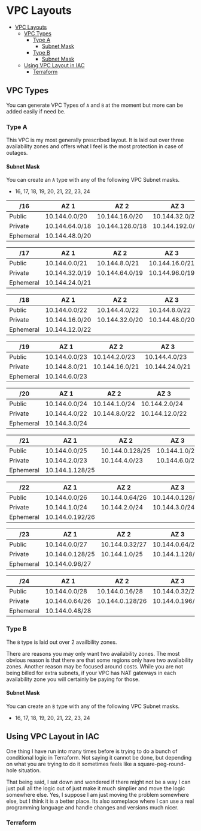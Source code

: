# VPC Layouts
- [VPC Layouts](#vpc-layouts)
  - [VPC Types](#vpc-types)
    - [Type A](#type-a)
      - [Subnet Mask](#subnet-mask)
    - [Type B](#type-b)
      - [Subnet Mask](#subnet-mask-1)
  - [Using VPC Layout in IAC](#using-vpc-layout-in-iac)
    - [Terraform](#terraform)


## VPC Types

You can generate VPC Types of `A` and `B` at the moment but more can be added easily if need be.

### Type A

This VPC is my most generally prescribed layout.  It is laid out over three availability zones and offers what I feel is the most protection in case of outages.

#### Subnet Mask

You can create an `A` type with any of the following VPC Subnet masks.

- 16, 17, 18, 19, 20, 21, 22, 23, 24

| /16        | AZ 1           | AZ 2             | AZ 3            |
|------------|----------------|------------------|-----------------|
| Public     | 10.144.0.0/20  | 10.144.16.0/20   | 10.144.32.0/20  |
| Private    | 10.144.64.0/18 | 10.144.128.0/18  | 10.144.192.0/18 |
| Ephemeral  | 10.144.48.0/20 |                  |                 |

| /17        | AZ 1           | AZ 2             | AZ 3            |
|------------|----------------|------------------|-----------------|
| Public     | 10.144.0.0/21  | 10.144.8.0/21    | 10.144.16.0/21  |
| Private    | 10.144.32.0/19 | 10.144.64.0/19   | 10.144.96.0/19  |
| Ephemeral  | 10.144.24.0/21 |                  |                 |

| /18        | AZ 1           | AZ 2             | AZ 3            |
|------------|----------------|------------------|-----------------|
| Public     | 10.144.0.0/22  | 10.144.4.0/22    | 10.144.8.0/22   |
| Private    | 10.144.16.0/20 | 10.144.32.0/20   | 10.144.48.0/20  |
| Ephemeral  | 10.144.12.0/22 |                  |                 |

| /19        | AZ 1           | AZ 2             | AZ 3            |
|------------|----------------|------------------|-----------------|
| Public     | 10.144.0.0/23  | 10.144.2.0/23    | 10.144.4.0/23   |
| Private    | 10.144.8.0/21  | 10.144.16.0/21   | 10.144.24.0/21  |
| Ephemeral  | 10.144.6.0/23  |                  |                 |

| /20        | AZ 1           | AZ 2             | AZ 3            |
|------------|----------------|------------------|-----------------|
| Public     | 10.144.0.0/24  | 10.144.1.0/24    | 10.144.2.0/24   |
| Private    | 10.144.4.0/22  | 10.144.8.0/22    | 10.144.12.0/22  |
| Ephemeral  | 10.144.3.0/24  |                  |                 |

| /21        | AZ 1           | AZ 2             | AZ 3            |
|------------|----------------|------------------|-----------------|
| Public     | 10.144.0.0/25  | 10.144.0.128/25  | 10.144.1.0/25   |
| Private    | 10.144.2.0/23  | 10.144.4.0/23    | 10.144.6.0/23   |
| Ephemeral  | 10.144.1.128/25|                  |                 |

| /22        | AZ 1           | AZ 2             | AZ 3            |
|------------|----------------|------------------|-----------------|
| Public     | 10.144.0.0/26  | 10.144.0.64/26   | 10.144.0.128/26 |
| Private    | 10.144.1.0/24  | 10.144.2.0/24    | 10.144.3.0/24   |
| Ephemeral  | 10.144.0.192/26|                  |                 |

| /23        | AZ 1           | AZ 2             | AZ 3            |
|------------|----------------|------------------|-----------------|
| Public     | 10.144.0.0/27  | 10.144.0.32/27   | 10.144.0.64/27  |
| Private    | 10.144.0.128/25| 10.144.1.0/25    | 10.144.1.128/25 |
| Ephemeral  | 10.144.0.96/27 |                  |                 |

| /24        | AZ 1           | AZ 2             | AZ 3            |
|------------|----------------|------------------|-----------------|
| Public     | 10.144.0.0/28  | 10.144.0.16/28   | 10.144.0.32/28  |
| Private    | 10.144.0.64/26 | 10.144.0.128/26  | 10.144.0.196/26 |
| Ephemeral  | 10.144.0.48/28 |                  |                 |

### Type B

The `B` type is laid out over 2 availbility zones.

There are reasons you may only want two availability zones.  The most obvious reason is that there are that some regions only have two availability zones.  Another reason may be focused around costs.  While you are not being billed for extra subnets, if your VPC has NAT gateways in each availability zone you will certainly be paying for those.

#### Subnet Mask

You can create an `B` type with any of the following VPC Subnet masks.

- 16, 17, 18, 19, 20, 21, 22, 23, 24

## Using VPC Layout in IAC

One thing I have run into many times before is trying to do a bunch of conditional logic in Terraform.   Not saying it cannot be done, but depending on what you are trying to do it sometimes feels like a square-peg-round-hole situation.

That being said, I sat down and wondered if there might not be a way I can just pull all the logic out of just make it much simplier and move the logic somewhere else.  Yes, I suppose I am just moving the problem somewhere else, but I think it is a better place.  Its also someplace where I can use a real programming language and handle changes and versions much nicer.

### Terraform

```hcl

```

